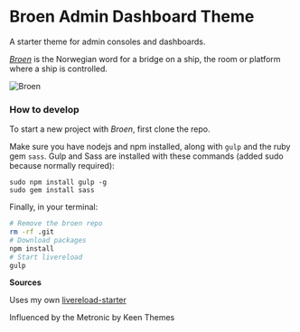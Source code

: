 # Broen Admin Dashboard Theme

A starter theme for admin consoles and dashboards.

*[Broen](https://no.wikipedia.org/wiki/Bro_(skip))* is the Norwegian word for a
bridge on a ship, the room or platform where a ship is controlled.

![Broen](https://upload.wikimedia.org/wikipedia/commons/thumb/4/40/Bridge_of_the_RV_Sikuliaq.jpg/320px-Bridge_of_the_RV_Sikuliaq.jpg)


### How to develop

To start a new project with *Broen*, first clone the repo.

Make sure you have nodejs and npm installed, along with `gulp` and the ruby gem
`sass`. Gulp and Sass are installed with these commands (added sudo because
normally required):

```
sudo npm install gulp -g
sudo gem install sass
```


Finally, in your terminal:

``` bash
# Remove the broen repo
rm -rf .git
# Download packages
npm install
# Start livereload
gulp
```


**Sources**

Uses my own [livereload-starter](https://github.com/julianfresco/livereload-starter)

Influenced by the Metronic by Keen Themes
